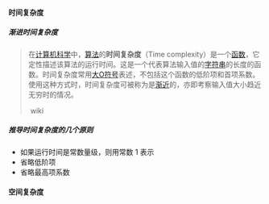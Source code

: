 #### 时间复杂度

##### 渐进时间复杂度

> 在[计算机科学](https://zh.wikipedia.org/wiki/%E8%AE%A1%E7%AE%97%E6%9C%BA%E7%A7%91%E5%AD%A6)中，[算法](https://zh.wikipedia.org/wiki/%E7%AE%97%E6%B3%95)的**时间复杂度**（Time complexity）是一个[函数](https://zh.wikipedia.org/wiki/%E5%87%BD%E6%95%B0)，它定性描述该算法的运行时间。这是一个代表算法输入值的[字符串](https://zh.wikipedia.org/wiki/%E5%AD%97%E7%AC%A6%E4%B8%B2)的长度的函数。时间复杂度常用[大O符号](https://zh.wikipedia.org/wiki/%E5%A4%A7O%E7%AC%A6%E5%8F%B7)表述，不包括这个函数的低阶项和首项系数。使用这种方式时，时间复杂度可被称为是[渐近](https://zh.wikipedia.org/wiki/%E6%B8%90%E8%BF%91%E5%88%86%E6%9E%90)的，亦即考察输入值大小趋近无穷时的情况。
>
> ​																						wiki

##### 推导时间复杂度的几个原则

- 如果运行时间是常数量级，则用常数 1 表示
- 省略低阶项
- 省略最高项系数





#### 空间复杂度

